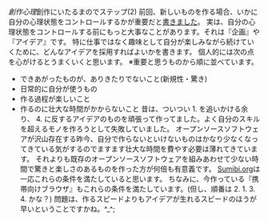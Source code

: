 *創作心理*創作にいたるまのでステップ(2)
前回、新しいものを作る場合、いかに自分の心理状態をコントロールするかが重要だと[書きました](http://www.netfort.gr.jp/~kiyoka/diary/?date=20060124)。
実は、自分の心理状態をコントロールする前にもっと大事なことがあります。それは『企画』や『アイデア』です。
特に仕事ではなく趣味として自分が楽しみながら続けていくために、どんなアイデアを採用すればよいかを書きます。
個人的には次の点を心がけるとうまくいくと思います。
※重要と思うものから順に並べています。
- できあがったものが、ありきたりでないこと(新規性・驚き)
- 日常的に自分が使うもの
- 作る過程が楽しいこと
- 作るのに壮大な時間がかからないこと
昔は、ついつい 1. を追いかける余り、 4. に反するアイデアのものを頑張って作ってました。よく自分のスキルを超えるモノを作ろうとして失敗していました。
オープンソースソフトウェアが沢山存在する昨今、自分で作らないといけないものはかなり少なくなってきている気がするのでますます壮大な時間を費やす必要は薄れてきています。
それよりも既存のオープンソースソフトウェアを組みあわせて少ない時間で驚きと楽しさのあるものを作った方が何倍も有意義です。
[Sumibi.org](http://www.sumibi.org/)は一応これらの条件を満たしていると思います。
ちなみに、今作っている『携帯向けブラウザ』もこれらの条件を満たしています。(但し、順番は 2. 1. 3. 4. かな？)
問題は、作るスピードよりもアイデアが生れるスピードのほうが早いということですかね。^_^;
